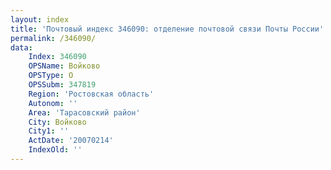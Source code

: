 ```yaml
---
layout: index
title: 'Почтовый индекс 346090: отделение почтовой связи Почты России'
permalink: /346090/
data:
    Index: 346090
    OPSName: Войково
    OPSType: О
    OPSSubm: 347819
    Region: 'Ростовская область'
    Autonom: ''
    Area: 'Тарасовский район'
    City: Войково
    City1: ''
    ActDate: '20070214'
    IndexOld: ''
---
```

